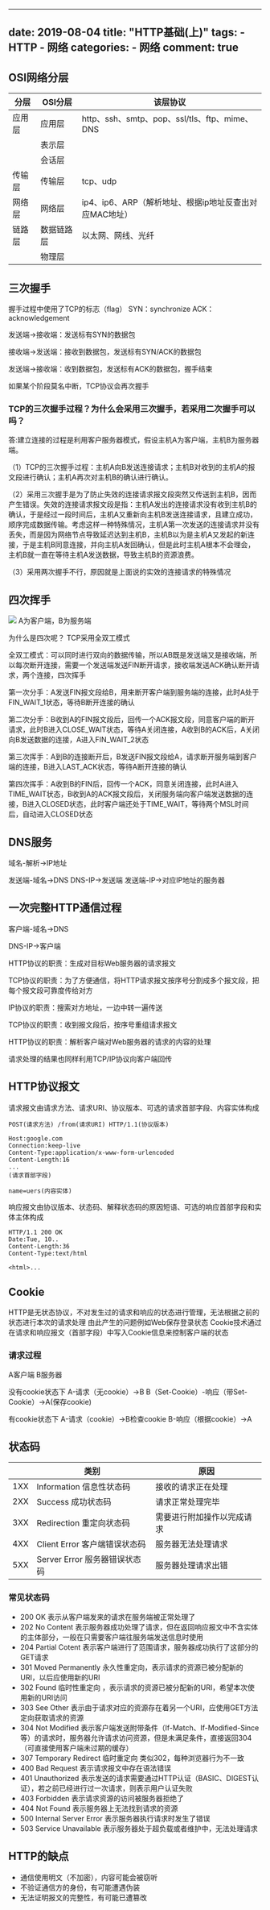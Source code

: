
---
date: 2019-08-04
title: "HTTP基础(上)"
tags:
    - HTTP
    - 网络
categories:
    - 网络
comment: true
---

## OSI网络分层

| 分层 | OSI分层 | 该层协议 |
| --- | --- | --- |
| 应用层 | 应用层  | http、ssh、smtp、pop、ssl/tls、ftp、mime、DNS |
|  | 表示层 |  |
|  | 会话层 |  |
| 传输层 | 传输层 | tcp、udp |
| 网络层 | 网络层 | ip4、ip6、ARP（解析地址、根据ip地址反查出对应MAC地址） |
| 链路层 | 数据链路层 | 以太网、网线、光纤 |
|  | 物理层 |  |

## 三次握手
握手过程中使用了TCP的标志（flag）
SYN：synchronize
ACK：acknowledgement

发送端->接收端：发送标有SYN的数据包

接收端->发送端：接收到数据包，发送标有SYN/ACK的数据包

发送端->接收端：收到数据包，发送标有ACK的数据包，握手结束

如果某个阶段莫名中断，TCP协议会再次握手

### TCP的三次握手过程？为什么会采用三次握手，若采用二次握手可以吗？
答:建立连接的过程是利用客户服务器模式，假设主机A为客户端，主机B为服务器端。

（1）TCP的三次握手过程：主机A向B发送连接请求；主机B对收到的主机A的报文段进行确认；主机A再次对主机B的确认进行确认。

（2）采用三次握手是为了防止失效的连接请求报文段突然又传送到主机B，因而产生错误。失效的连接请求报文段是指：主机A发出的连接请求没有收到主机B的确认，于是经过一段时间后，主机A又重新向主机B发送连接请求，且建立成功，顺序完成数据传输。考虑这样一种特殊情况，主机A第一次发送的连接请求并没有丢失，而是因为网络节点导致延迟达到主机B，主机B以为是主机A又发起的新连接，于是主机B同意连接，并向主机A发回确认，但是此时主机A根本不会理会，主机B就一直在等待主机A发送数据，导致主机B的资源浪费。

（3）采用两次握手不行，原因就是上面说的实效的连接请求的特殊情况

## 四次挥手
![](media/15638366103723/15638384794987.jpg)
A为客户端，B为服务端

为什么是四次呢？
TCP采用全双工模式

全双工模式：可以同时进行双向的数据传输，所以AB既是发送端又是接收端，所以每次断开连接，需要一个发送端发送FIN断开请求，接收端发送ACK确认断开请求，两个连接，四次挥手

第一次分手：A发送FIN报文段给B，用来断开客户端到服务端的连接，此时A处于FIN_WAIT_1状态，等待B断开连接的确认

第二次分手：B收到A的FIN报文段后，回传一个ACK报文段，同意客户端的断开请求，此时B进入CLOSE_WAIT状态，等待A关闭连接，A收到B的ACK后，A关闭向B发送数据的连接，A进入FIN_WAIT_2状态

第三次挥手：A到B的连接断开后，B发送FIN报文段给A，请求断开服务端到客户端的连接，B进入LAST_ACK状态，等待A断开连接的确认

第四次挥手：A收到B的FIN后，回传一个ACK，同意关闭连接，此时A进入TIME_WAIT状态，B收到A的ACK报文段后，关闭服务端向客户端发送数据的连接，B进入CLOSED状态，此时客户端还处于TIME_WAIT，等待两个MSL时间后，自动进入CLOSED状态

## DNS服务
域名-解析->IP地址

发送端-域名->DNS
DNS-IP->发送端
发送端-IP->对应IP地址的服务器

## 一次完整HTTP通信过程
客户端-域名->DNS

DNS-IP->客户端

HTTP协议的职责：生成对目标Web服务器的请求报文

TCP协议的职责：为了方便通信，将HTTP请求报文按序号分割成多个报文段，把每个报文段可靠度传给对方

IP协议的职责：搜索对方地址，一边中转一遍传送

TCP协议的职责：收到报文段后，按序号重组请求报文

HTTP协议的职责：解析客户端对Web服务器的请求的内容的处理

请求处理的结果也同样利用TCP/IP协议向客户端回传

## HTTP协议报文
请求报文由请求方法、请求URI、协议版本、可选的请求首部字段、内容实体构成

```
POST(请求方法) /from(请求URI) HTTP/1.1(协议版本)

Host:google.com
Connection:keep-live
Content-Type:application/x-www-form-urlencoded
Content-Length:16
...
(请求首部字段)

name=uers(内容实体)

```

响应报文由协议版本、状态码、解释状态码的原因短语、可选的响应首部字段和实体主体构成


```
HTTP/1.1 200 OK
Date:Tue, 10..
Content-Length:36
Content-Type:text/html

<html>...
```

## Cookie
HTTP是无状态协议，不对发生过的请求和响应的状态进行管理，无法根据之前的状态进行本次的请求处理
由此产生的问题例如Web保存登录状态
Cookie技术通过在请求和响应报文（首部字段）中写入Cookie信息来控制客户端的状态

### 请求过程
A客户端 B服务器

没有cookie状态下
A-请求（无cookie）->B
B（Set-Cookie）-响应（带Set-Cookie）->A(保存cookie)

有cookie状态下
A-请求（cookie）->B检查cookie
B-响应（根据cookie）->A

## 状态码


|   | 类别 | 原因 |
| --- | --- | --- |
| 1XX | Information 信息性状态码 | 接收的请求正在处理 |
| 2XX | Success 成功状态码 | 请求正常处理完毕 |
| 3XX | Redirection 重定向状态码 | 需要进行附加操作以完成请求 |
| 4XX | Client Error 客户端错误状态码 | 服务器无法处理请求 |
| 5XX | Server Error 服务器错误状态码 | 服务器处理请求出错 |

### 常见状态码
* 200 OK 表示从客户端发来的请求在服务端被正常处理了
* 202 No Content 表示服务器成功处理了请求，但在返回响应报文中不含实体的主体部分，一般在只需要客户端往服务端发送信息时使用
* 204 Partial Cotent 表示客户端进行了范围请求，服务器成功执行了这部分的GET请求
* 301 Moved Permanently 永久性重定向，表示请求的资源已被分配新的URI，以后应使用新的URI
* 302 Found 临时性重定向 ，表示请求的资源已被分配新的URI，希望本次使用新的URI访问
* 303 See Other 表示由于请求对应的资源存在着另一个URI，应使用GET方法定向获取请求的资源
* 304 Not Modified 表示客户端发送附带条件（If-Match、If-Modified-Since等）的请求时，服务器允许请求访问资源，但是未满足条件，直接返回304（可直接使用客户端未过期的缓存）
* 307 Temporary Redirect 临时重定向 类似302，每种浏览器行为不一致
* 400 Bad Request 表示请求报文中存在语法错误
* 401 Unauthorized 表示发送的请求需要通过HTTP认证（BASIC、DIGEST认证），若之前已经进行过一次请求，则表示用户认证失败
* 403 Forbidden 表示请求资源的访问被服务器拒绝了
* 404 Not Found 表示服务器上无法找到请求的资源
* 500 Internal Server Error 表示服务器执行请求时发生了错误
* 503 Service Unavailable 表示服务器处于超负载或者维护中，无法处理请求

## HTTP的缺点
* 通信使用明文（不加密），内容可能会被窃听
* 不验证通信方的身份，有可能遭遇伪装
* 无法证明报文的完整性，有可能已遭篡改

